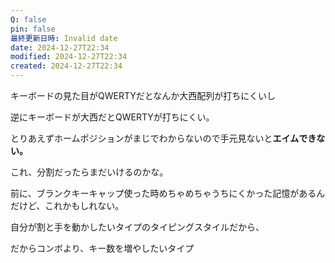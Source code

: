 ```yaml
---
Q: false
pin: false
最終更新日時: Invalid date
date: 2024-12-27T22:34
modified: 2024-12-27T22:34
created: 2024-12-27T22:34
---
```

キーボードの見た目がQWERTYだとなんか大西配列が打ちにくいし

逆にキーボードが大西だとQWERTYが打ちにくい。

  

とりあえずホームポジションがまじでわからないので手元見ないと**エイムできない。**

これ、分割だったらまだいけるのかな。

  

前に、ブランクキーキャップ使った時めちゃめちゃうちにくかった記憶があるんだけど、これかもしれない。

  

自分が割と手を動かしたいタイプのタイピングスタイルだから、

だからコンボより、キー数を増やしたいタイプ